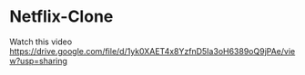 # Netflix-Clone
Watch this video
https://drive.google.com/file/d/1yk0XAET4x8YzfnD5Ia3oH6389oQ9jPAe/view?usp=sharing
